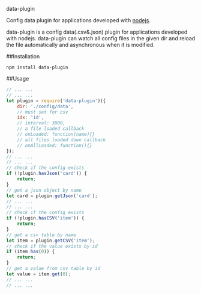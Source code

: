data-plugin

Config data plugin for applications developed with [nodejs](https://nodejs.org/en/).

data-plugin is a config data(.csv&.json) plugin for applications developed with nodejs. data-plugin can watch all config files in the given dir and reload the file automatically and asynchronous when it is modified. 

##Installation

```
npm install data-plugin
```

##Usage

```javascript
// ... ...
// ... ...
let plugin = require('data-plugin')({
    dir: './config/data',
    // must set for csv
    idx: 'id',
    // interval: 3000,
    // a file loaded callback
    // onLoaded: function(name){}
    // all files loaded down callback
    // onAllLoaded: function(){}
});
// ... ...
// ... ...
// check if the config exists 
if (!plugin.hasJson('card')) {
    return;
}
// get a json object by name
let card = plugin.getJson('card');
// ... ...
// ... ...
// check if the config exists 
if (!plugin.hasCSV('item')) {
    return;
}
// get a csv table by name
let item = plugin.getCSV('item');
// check if the value exists by id
if (item.has(0)) {
    return;
}
// get a value from csv table by id
let value = item.get(0);
// ... ...
// ... ...
```

